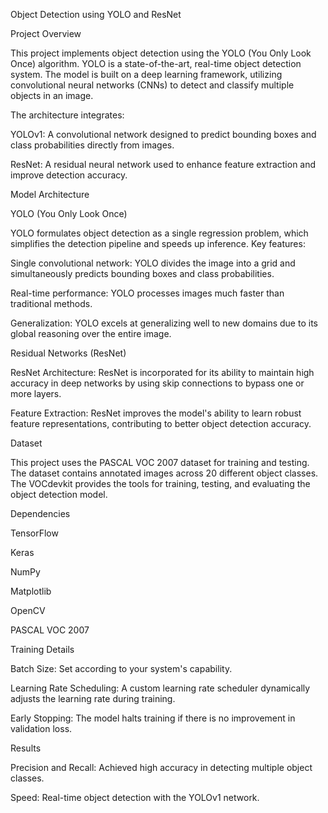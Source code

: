 Object Detection using YOLO and ResNet


Project Overview


This project implements object detection using the YOLO (You Only Look Once) algorithm. YOLO is a state-of-the-art, real-time object detection system. The model is built on a deep learning framework, utilizing convolutional neural networks (CNNs) to detect and classify multiple objects in an image.


The architecture integrates:



YOLOv1: A convolutional network designed to predict bounding boxes and class probabilities directly from images.


ResNet: A residual neural network used to enhance feature extraction and improve detection accuracy.


Model Architecture


YOLO (You Only Look Once)


YOLO formulates object detection as a single regression problem, which simplifies the detection pipeline and speeds up inference. Key features:



Single convolutional network: YOLO divides the image into a grid and simultaneously predicts bounding boxes and class probabilities.


Real-time performance: YOLO processes images much faster than traditional methods.


Generalization: YOLO excels at generalizing well to new domains due to its global reasoning over the entire image.


Residual Networks (ResNet)


ResNet Architecture: ResNet is incorporated for its ability to maintain high accuracy in deep networks by using skip connections to bypass one or more layers.


Feature Extraction: ResNet improves the model's ability to learn robust feature representations, contributing to better object detection accuracy.





Dataset


This project uses the PASCAL VOC 2007 dataset for training and testing. The dataset contains annotated images across 20 different object classes. The VOCdevkit provides the tools for training, testing, and evaluating the object detection model.






Dependencies


TensorFlow


Keras


NumPy


Matplotlib


OpenCV


PASCAL VOC 2007






Training Details


Batch Size: Set according to your system's capability.


Learning Rate Scheduling: A custom learning rate scheduler dynamically adjusts the learning rate during training.


Early Stopping: The model halts training if there is no improvement in validation loss.






Results

Precision and Recall: Achieved high accuracy in detecting multiple object classes.


Speed: Real-time object detection with the YOLOv1 network.

